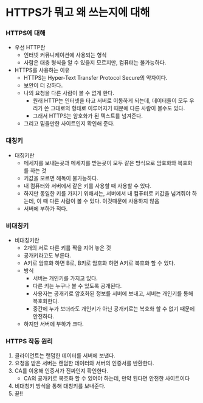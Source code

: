 # HTTPS가 뭐고 왜 쓰는지에 대해
### HTTPS에 대해
- 우선 HTTP란
    - 인터넷 커뮤니케이션에 사용되는 형식
    - 사람은 대충 형식을 알 수 있을지 모르지만, 컴퓨터는 불가능하다.
- HTTPS를 사용하는 이유
    - HTTPS는 Hyper-Text Transfer Protocol Secure의 약자이다.
    - 보안이 더 강하다.
    - 나의 요청을 다른 사람이 볼 수 없게 한다.
        - 원래 HTTP는 인터넷을 타고 서버로 이동하게 되는데, 데이터들이 모두 우리가 쓴 그대로의 형태로 이루어지기 때문에 다른 사람이 볼수도 있다.
        - 그래서 HTTPS는 암호화가 된 텍스트를 넘겨준다.
    - 그리고 믿을만한 사이트인지 확인해 준다.
### 대칭키
- 대칭키란
    - 메세지를 보내는곳과 메세지를 받는곳이 모두 같은 방식으로 암호화와 복호화를 하는 것
    - 키값을 모르면 해독이 불가능하다.
    - 내 컴퓨터와 서버에서 같은 키를 사용할 때 사용할 수 있다.
    - 하지만 동일한 키를 가지기 위해서는, 서버에서 내 컴퓨터로 키값을 넘겨줘야 하는데, 이 때 다른 사람이 볼 수 있다. 이것때문에 사용하지 않음
    - 서버에 부하가 적다.
### 비대칭키
- 비대칭키란
    - 2개의 서로 다른 키를 짝을 지어 놓은 것
    - 공개키라고도 부른다.
    - A키로 암호화 하면 B로, B키로 암호화 하면 A키로 복호화 할 수 있다.
    - 방식
        - 서버는 개인키를 가지고 있다.
        - 다른 키는 누구나 볼 수 있도록 공개된다.
        - 사용자는 공개키로 암호화된 정보를 서버에 보내고, 서버는 개인키를 통해 복호화한다.
        - 중간에 누가 보더라도 개인키가 아닌 공개키로는 복호화 할 수 없기 때문에 안전하다.
    - 하지만 서버에 부하가 크다.
### HTTPS 작동 원리
1. 클라이언트는 랜덤한 데이터를 서버에 보낸다.  
2. 요청을 받은 서버는 랜덤한 데이터와 서버의 인증서를 반환한다.  
3. CA를 이용해 인증서가 진짜인지 확인한다.
    - CA의 공개키로 복호화 할 수 있어야 하는데, 만약 된다면 안전한 사이트이다
4. 비대칭키 방식을 통해 대칭키를 보내준다.  
5. 끝!!  
